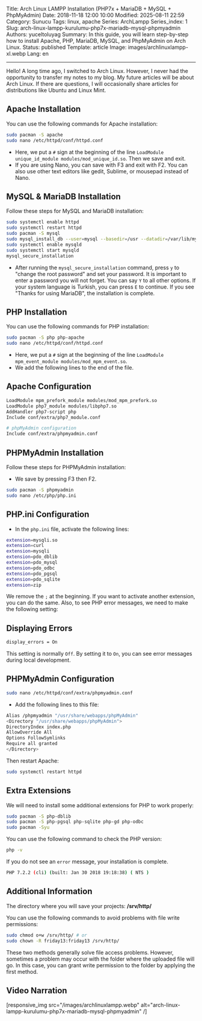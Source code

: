 Title: Arch Linux LAMPP Installation (PHP7x + MariaDB + MySQL + PhpMyAdmin)
Date: 2018-11-18 12:00 10:00
Modified: 2025-08-11 22:59
Category: Sunucu
Tags: linux, apache
Series: ArchLampp
Series_index: 1
Slug: arch-linux-lampp-kurulumu-php7x-mariadb-mysql-phpmyadmin
Authors: yuceltoluyag
Summary: In this guide, you will learn step-by-step how to install Apache, PHP, MariaDB, MySQL, and PhpMyAdmin on Arch Linux.
Status: published
Template: article
Image: images/archlinuxlampp-xl.webp
Lang: en

---

Hello! A long time ago, I switched to Arch Linux. However, I never had the opportunity to transfer my notes to my blog. My future articles will be about Arch Linux. If there are questions, I will occasionally share articles for distributions like Ubuntu and Linux Mint.

## Apache Installation

You can use the following commands for Apache installation:

```bash
sudo pacman -S apache
sudo nano /etc/httpd/conf/httpd.conf
```

- Here, we put a `#` sign at the beginning of the line `LoadModule unique_id_module modules/mod_unique_id.so`. Then we save and exit.
- If you are using Nano, you can save with F3 and exit with F2. You can also use other text editors like gedit, Sublime, or mousepad instead of Nano.

## MySQL & MariaDB Installation

Follow these steps for MySQL and MariaDB installation:

```bash
sudo systemctl enable httpd
sudo systemctl restart httpd
sudo pacman -S mysql
sudo mysql_install_db --user=mysql --basedir=/usr --datadir=/var/lib/mysql
sudo systemctl enable mysqld
sudo systemctl start mysqld
mysql_secure_installation
```

- After running the `mysql_secure_installation` command, press `y` to "change the root password" and set your password. It is important to enter a password you will not forget. You can say `Y` to all other options. If your system language is Turkish, you can press `E` to continue. If you see "Thanks for using MariaDB", the installation is complete.

## PHP Installation

You can use the following commands for PHP installation:

```bash
sudo pacman -S php php-apache
sudo nano /etc/httpd/conf/httpd.conf
```

- Here, we put a `#` sign at the beginning of the line `LoadModule mpm_event_module modules/mod_mpm_event.so`.
- We add the following lines to the end of the file.

## Apache Configuration

```bash
LoadModule mpm_prefork_module modules/mod_mpm_prefork.so
LoadModule php7_module modules/libphp7.so
AddHandler php7-script php
Include conf/extra/php7_module.conf

# phpMyAdmin configuration
Include conf/extra/phpmyadmin.conf
```

## PHPMyAdmin Installation

Follow these steps for PHPMyAdmin installation:

- We save by pressing F3 then F2.

```bash
sudo pacman -S phpmyadmin
sudo nano /etc/php/php.ini
```

## PHP.ini Configuration

- In the `php.ini` file, activate the following lines:

```bash
extension=mysqli.so
extension=curl
extension=mysqli
extension=pdo_dblib
extension=pdo_mysql
extension=pdo_odbc
extension=pdo_pgsql
extension=pdo_sqlite
extension=zip
```

We remove the `;` at the beginning. If you want to activate another extension, you can do the same. Also, to see PHP error messages, we need to make the following setting:

## Displaying Errors

```bash
display_errors = On
```

This setting is normally `Off`. By setting it to `On`, you can see error messages during local development.

## PHPMyAdmin Configuration

```bash
sudo nano /etc/httpd/conf/extra/phpmyadmin.conf
```

- Add the following lines to this file:

```bash
Alias /phpmyadmin "/usr/share/webapps/phpMyAdmin"
<Directory "/usr/share/webapps/phpMyAdmin">
DirectoryIndex index.php
AllowOverride All
Options FollowSymlinks
Require all granted
</Directory>
```

Then restart Apache:

```bash
sudo systemctl restart httpd
```

## Extra Extensions

We will need to install some additional extensions for PHP to work properly:

```bash
sudo pacman -S php-dblib
sudo pacman -S php-pgsql php-sqlite php-gd php-odbc
sudo pacman -Syu
```

You can use the following command to check the PHP version:

```bash
php -v
```

If you do not see an `error` message, your installation is complete.

```bash
PHP 7.2.2 (cli) (built: Jan 30 2018 19:18:38) ( NTS )
```

## Additional Information

The directory where you will save your projects: **/srv/http/**

You can use the following commands to avoid problems with file write permissions:

```bash
sudo chmod o+w /srv/http/ # or
sudo chown -R friday13:friday13 /srv/http/
```

These two methods generally solve file access problems. However, sometimes a problem may occur with the folder where the uploaded file will go. In this case, you can grant write permission to the folder by applying the first method.

## Video Narration

<script type="module" src="https://cdn.jsdelivr.net/npm/@justinribeiro/lite-youtube@1/lite-youtube.min.js"></script>

<lite-youtube videoid="SElIrg0owl8"></lite-youtube>

[responsive_img src="/images/archlinuxlampp.webp" alt="arch-linux-lampp-kurulumu-php7x-mariadb-mysql-phpmyadmin" /]
